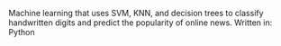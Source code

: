 Machine learning that uses SVM, KNN, and decision trees to classify handwritten digits and predict the popularity of online news. 
Written in: Python
